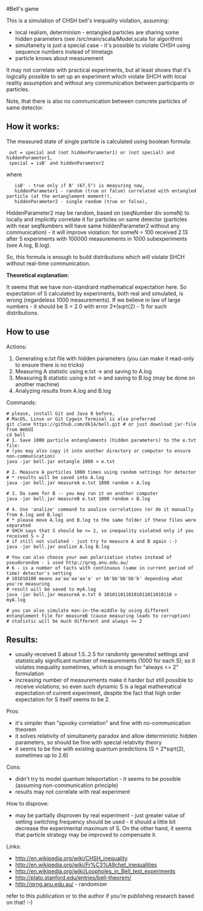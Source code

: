 #Bell's game

This is a simulation of CHSH bell's inequality violation, assuming:

- local realism, determinism - entangled particles are sharing some hidden parameters (see /src/main/scala/Model.scala for algorithm)
- simultaneity is just a special case - it's possible to violate CHSH using sequence numbers instead of timetags
- particle knows about measurement

It may not correlate with practical experiments, but at least shows that it's logically possible to set up an experiment which violate SHCH with local reality assumption and without any communication between participants or particles.

Note, that there is also no communication between concrete particles of same detector.

## How it works:

 The measured state of single particle is calculated using boolean formula:
 
     out = special and (not hiddenParameter1) or (not special) and hiddenParameter1,
     special = isB' and hiddenParameter2
 
 where 
 
       isB' - true only if B' (67.5°) is measuring now,
       hiddenParameter1 - random (true or false) correlated with entangled particle (at the entanglement moment!),
       hiddenParameter2 - single random (true or false), 
       
HiddenParameter2  may be random, based on (seqNumber div someN) to locally and implicitly correlate it for particles on same detector (particles with near seqNumbers will have same hiddenParameter2 without any communication) - it will improve violation: for someN = 100 received 2.13 after 5 experiments with 100000 measurements in 1000 subexperiments (see A.log, B.log). 

So, this formula is enough to build distributions which will violate SHCH without real-time communication.
       
**Theoretical explanation**:

It seems that we have non-standrard mathematical expectation here. So expectation of S calculated by experiments, both real and simulated, is wrong (regardeless 1000 measurements). If we believe in law of large numbers - it should be S = 2.0 with error 2*(sqrt(2) - 1) for such distributions.       
       
## How to use

Actions:

1. Generating e.txt file with hidden parameters (you can make it read-only to ensure there is no tricks)
2. Measuring A statistic using e.txt -> and saving to A.log
3. Measuring B statistic using e.txt -> and saving to B.log (may be done on another machine)
4. Analyzing results from A.log and B.log

Commands:

    # please, install Git and Java 8 before, 
    # MacOS, Linux or Git Cygwin Terminal is also preferred
    git clone https://github.com/dk14/bell.git # or just download jar-file from WebUI
    cd bell
    # 1. Save 1000 particle entanglements (hidden parameters) to the e.txt file:
    # (you may also copy it into another directory or computer to ensure non-communication)
    java -jar bell.jar entangle 1000 > e.txt 
    
    # 2. Measure A particles 1000 times using random settings for detector
    # * results will be saved into A.log
    java -jar bell.jar measureA e.txt 1000 random > A.log
    
    # 3. Do same for B -- you may run it on another computer
    java -jar bell.jar measureB e.txt 1000 random > B.log
    
    # 4. Use 'analize' command to analise correlations (or do it manually from A.log and B.log)
    # * please move A.log and B.log to the same folder if these files were separated  
    # SHCH says that S should be <= 2, so inequality violated only if you received S > 2
    # if still not violated - just try to measure A and B again :-)
    java -jar bell.jar analize A.log B.log
    
    # You can also choose your own polarization states instead of pseudorandom - i used http://qrng.anu.edu.au/
    # 6 - is a number of tacts with continuous (same in current period of time) detector's setting
    # 101010100 means aa'aa'aa'aa'a' or bb'bb'bb'bb'b' depending what you're measuring
    # result will be saved to myA.log
    java -jar bell.jar measureA e.txt 6 1010110110101011011010110 > myA.log
    
    # you can also simulate man-in-the-middle by using different entanglement file for measureB (cause measuring leads to corruption)
    # statistic will be much different and always <= 2 


## Results:

- usually received S about 1.5..2.5 for randomly generated settings and statistically significant number of measurements (1000 for each S); so it violates inequality sometimes, which is enough for "always <= 2" formulation
- increasing number of measurements make it harder but still possible to receive violations; so even such dynamic S is a legal mathematical expectation of current experiment, despite the fact that high order expectation for S itself seems to be 2.


Pros:

- it's simpler than "spooky correlation" and fine with no-communication theorem
- it solves relativity of simultaneity paradox and allow deterministic hidden parameters, so should be fine with special relativity theory
- it seems to be fine with existing quantum predictions (S < 2*sqrt(2), sometimes up to 2.6)

Cons:

- didn't try to model quantum teleportation - it seems to be possible (assuming non-communication principle)
- results may not correlate with real experiment

How to disprove:

- may be partially disproven by real experiment - just greater value of setting switching frequency should be used - it should a little bit decrease the experimental maximum of S. On the other hand, it seems that particle strategy may be improved to compensate it.  

Links: 

- http://en.wikipedia.org/wiki/CHSH_inequality
- http://en.wikipedia.org/wiki/Fr%C3%A9chet_inequalities
- http://en.wikipedia.org/wiki/Loopholes_in_Bell_test_experiments
- http://plato.stanford.edu/entries/bell-theorem/
- http://qrng.anu.edu.au/ - randomizer

 
refer to this publication or to the author if you're publishing research based on that! :-)


